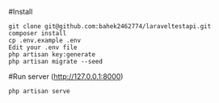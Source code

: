 #Install

    git clone git@github.com:bahek2462774/laraveltestapi.git
    composer install
    cp .env.example .env
    Edit your .env file
    php artisan key:generate
    php artisan migrate --seed

#Run server
(http://127.0.0.1:8000)  

    php artisan serve